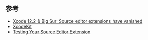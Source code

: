 ## 参考
- [Xcode 12.2 & Big Sur: Source editor extensions have vanished](https://developer.apple.com/forums/thread/666434?page=1)
- [XcodeKit](https://developer.apple.com/documentation/xcodekit?language=objc#topics)                                                                 
- [Testing Your Source Editor Extension](https://github.com/zhiyongzou/zzyNotes/new/main/Notes/iOS)                                                                 
                                                                 
